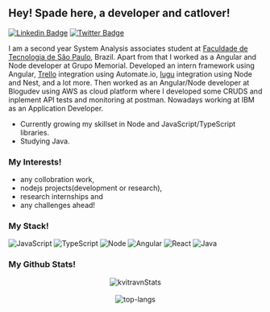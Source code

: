 ## Hey! Spade here, a developer and catlover!

[![Linkedin Badge](https://img.shields.io/badge/-Gustaf%20Toledo-blue?style=social&logo=Linkedin&logoColor=blue&link=www.linkedin.com/in/gustaavo-toledo)](www.linkedin.com/in/gustaavo-toledo) [![Twitter Badge](http://img.shields.io/badge/-@GusttaToledo-1ca0f1?style=social&logo=twitter&logoColor=blue&link=https://twitter.com/GustaavoToledo)](https://twitter.com/GustaavoToledo)

I am a second year System Analysis associates student at [Faculdade de Tecnologia de São Paulo](http://www.fatecsp.br/), Brazil. Apart from that I worked as a Angular and Node developer at Grupo Memorial. Developed an intern framework using Angular, [Trello](https://trello.com/home) integration using Automate.io, [Iugu](shorturl.at/artM1) integration using Node and Nest, and a lot more. Then worked as an Angular/Node developer at Blogudev using AWS as cloud platform where I developed some CRUDS and inplement API tests and monitoring at postman. Nowadays working at IBM as an Application Developer.

- Currently growing my skillset in Node and JavaScript/TypeScript libraries.
- Studying Java.

### My Interests!
- any collobration work,
- nodejs projects(development or research),
- research internships and
- any challenges ahead!

### My Stack!
![JavaScript](https://img.shields.io/static/v1?label=&message=JavaScript&color=F1E05A&logo=javascript&logoColor=FFFFFF)
![TypeScript](https://img.shields.io/static/v1?label=&message=TypeScript&color=007ACC&logo=typescript&logoColor=FFFFFF)
![Node](https://img.shields.io/static/v1?label=&message=Node&color=68A063&logo=node.js&logoColor=FFFFFF)
![Angular](https://img.shields.io/static/v1?label=&message=Angular&color=DD1B16&logo=angular&logoColor=FFFFFF)
![React](https://img.shields.io/static/v1?label=&message=React&color=61DBFB&logo=react&logoColor=FFFFFF)
![Java](https://img.shields.io/static/v1?label=&message=Java&color=61DBFB&logo=react&logoColor=FFFFFF)

### My Github Stats!
<p align="center">
  <img src="https://github-readme-stats.vercel.app/api?username=kvitravn&theme=dark&show_icons=true" alt="kvitravnStats" />  
  <br />
  <br />
  <img src="https://github-readme-stats.vercel.app/api/top-langs/?username=kvitravn&layout=compact&theme=dark" alt="top-langs" />
</p>

<!--
**Gustaf-Toledo/Gustaf-Toledo** is a ✨ _special_ ✨ repository because its `README.md` (this file) appears on your GitHub profile.
